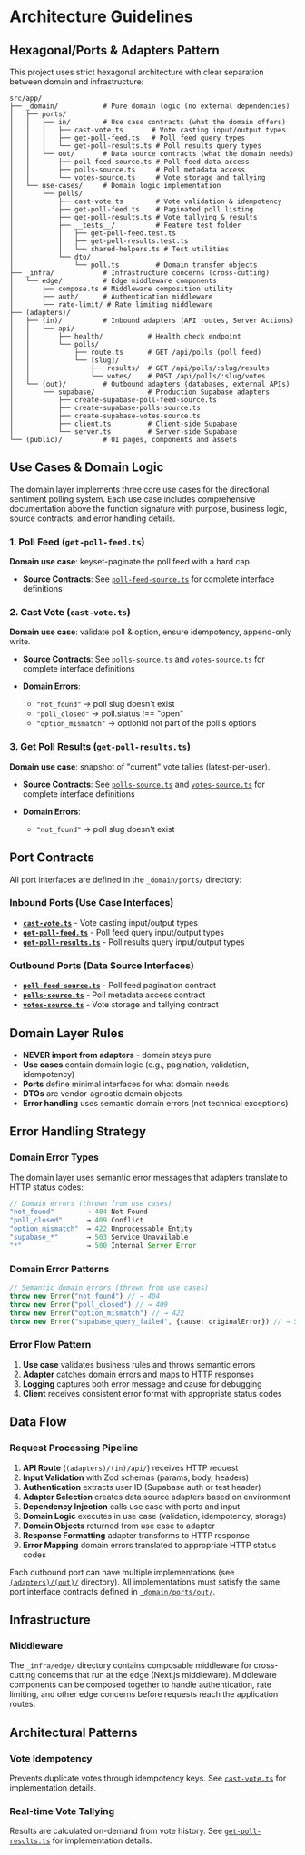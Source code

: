 # Architecture Guidelines

## Hexagonal/Ports & Adapters Pattern

This project uses strict hexagonal architecture with clear separation between domain and infrastructure:

```
src/app/
├── _domain/           # Pure domain logic (no external dependencies)
│   ├── ports/
│   │   ├── in/        # Use case contracts (what the domain offers)
│   │   │   ├── cast-vote.ts       # Vote casting input/output types
│   │   │   ├── get-poll-feed.ts   # Poll feed query types
│   │   │   └── get-poll-results.ts # Poll results query types
│   │   └── out/       # Data source contracts (what the domain needs)
│   │       ├── poll-feed-source.ts # Poll feed data access
│   │       ├── polls-source.ts     # Poll metadata access
│   │       └── votes-source.ts     # Vote storage and tallying
│   └── use-cases/     # Domain logic implementation
│       └── polls/
│           ├── cast-vote.ts        # Vote validation & idempotency
│           ├── get-poll-feed.ts    # Paginated poll listing
│           ├── get-poll-results.ts # Vote tallying & results
│           ├── __tests__/          # Feature test folder
│           │   ├── get-poll-feed.test.ts
│           │   ├── get-poll-results.test.ts
│           │   └── shared-helpers.ts # Test utilities
│           └── dto/
│               └── poll.ts         # Domain transfer objects
├── _infra/            # Infrastructure concerns (cross-cutting)
│   └── edge/          # Edge middleware components
│       ├── compose.ts # Middleware composition utility
│       ├── auth/      # Authentication middleware
│       └── rate-limit/ # Rate limiting middleware
├── (adapters)/
│   ├── (in)/          # Inbound adapters (API routes, Server Actions)
│   │   └── api/
│   │       ├── health/           # Health check endpoint
│   │       └── polls/
│   │           ├── route.ts      # GET /api/polls (poll feed)
│   │           └── [slug]/
│   │               ├── results/  # GET /api/polls/:slug/results
│   │               └── votes/    # POST /api/polls/:slug/votes
│   └── (out)/         # Outbound adapters (databases, external APIs)
│       └── supabase/             # Production Supabase adapters
│           ├── create-supabase-poll-feed-source.ts
│           ├── create-supabase-polls-source.ts
│           ├── create-supabase-votes-source.ts
│           ├── client.ts         # Client-side Supabase
│           └── server.ts         # Server-side Supabase
└── (public)/          # UI pages, components and assets
```

## Use Cases & Domain Logic

The domain layer implements three core use cases for the directional sentiment polling system. Each use case includes comprehensive documentation above the function signature with purpose, business logic, source contracts, and error handling details.

### 1. Poll Feed (`get-poll-feed.ts`)

**Domain use case**: keyset-paginate the poll feed with a hard cap.

- **Source Contracts**: See [`poll-feed-source.ts`](../src/app/_domain/ports/out/poll-feed-source.ts) for complete interface definitions

### 2. Cast Vote (`cast-vote.ts`)

**Domain use case**: validate poll & option, ensure idempotency, append-only write.

- **Source Contracts**: See [`polls-source.ts`](../src/app/_domain/ports/out/polls-source.ts) and [`votes-source.ts`](../src/app/_domain/ports/out/votes-source.ts) for complete interface definitions

- **Domain Errors**:
  - `"not_found"` → poll slug doesn't exist
  - `"poll_closed"` → poll.status !== "open"
  - `"option_mismatch"` → optionId not part of the poll's options

### 3. Get Poll Results (`get-poll-results.ts`)

**Domain use case**: snapshot of "current" vote tallies (latest-per-user).

- **Source Contracts**: See [`polls-source.ts`](../src/app/_domain/ports/out/polls-source.ts) and [`votes-source.ts`](../src/app/_domain/ports/out/votes-source.ts) for complete interface definitions

- **Domain Errors**:
  - `"not_found"` → poll slug doesn't exist

## Port Contracts

All port interfaces are defined in the `_domain/ports/` directory:

### Inbound Ports (Use Case Interfaces)

- **[`cast-vote.ts`](../src/app/_domain/ports/in/cast-vote.ts)** - Vote casting input/output types
- **[`get-poll-feed.ts`](../src/app/_domain/ports/in/get-poll-feed.ts)** - Poll feed query input/output types
- **[`get-poll-results.ts`](../src/app/_domain/ports/in/get-poll-results.ts)** - Poll results query input/output types

### Outbound Ports (Data Source Interfaces)

- **[`poll-feed-source.ts`](../src/app/_domain/ports/out/poll-feed-source.ts)** - Poll feed pagination contract
- **[`polls-source.ts`](../src/app/_domain/ports/out/polls-source.ts)** - Poll metadata access contract
- **[`votes-source.ts`](../src/app/_domain/ports/out/votes-source.ts)** - Vote storage and tallying contract

## Domain Layer Rules

- **NEVER import from adapters** - domain stays pure
- **Use cases** contain domain logic (e.g., pagination, validation, idempotency)
- **Ports** define minimal interfaces for what domain needs
- **DTOs** are vendor-agnostic domain objects
- **Error handling** uses semantic domain errors (not technical exceptions)

## Error Handling Strategy

### Domain Error Types

The domain layer uses semantic error messages that adapters translate to HTTP status codes:

```typescript
// Domain errors (thrown from use cases)
"not_found"        → 404 Not Found
"poll_closed"      → 409 Conflict
"option_mismatch"  → 422 Unprocessable Entity
"supabase_*"       → 503 Service Unavailable
"*"                → 500 Internal Server Error
```

### Domain Error Patterns

```typescript
// Semantic domain errors (thrown from use cases)
throw new Error("not_found") // → 404
throw new Error("poll_closed") // → 409
throw new Error("option_mismatch") // → 422
throw new Error("supabase_query_failed", {cause: originalError}) // → 503
```

### Error Flow Pattern

1. **Use case** validates business rules and throws semantic errors
2. **Adapter** catches domain errors and maps to HTTP responses
3. **Logging** captures both error message and cause for debugging
4. **Client** receives consistent error format with appropriate status codes

## Data Flow

### Request Processing Pipeline

1. **API Route** (`(adapters)/(in)/api/`) receives HTTP request
2. **Input Validation** with Zod schemas (params, body, headers)
3. **Authentication** extracts user ID (Supabase auth or test header)
4. **Adapter Selection** creates data source adapters based on environment
5. **Dependency Injection** calls use case with ports and input
6. **Domain Logic** executes in use case (validation, idempotency, storage)
7. **Domain Objects** returned from use case to adapter
8. **Response Formatting** adapter transforms to HTTP response
9. **Error Mapping** domain errors translated to appropriate HTTP status codes

Each outbound port can have multiple implementations (see [`(adapters)/(out)/`](<../src/app/(adapters)/(out)/>) directory). All implementations must satisfy the same port interface contracts defined in [`_domain/ports/out/`](../src/app/_domain/ports/out/).

## Infrastructure

### Middleware

The `_infra/edge/` directory contains composable middleware for cross-cutting concerns that run at the edge (Next.js middleware). Middleware components can be composed together to handle authentication, rate limiting, and other edge concerns before requests reach the application routes.

## Architectural Patterns

### Vote Idempotency

Prevents duplicate votes through idempotency keys. See [`cast-vote.ts`](../src/app/_domain/use-cases/polls/cast-vote.ts) for implementation details.

### Real-time Vote Tallying

Results are calculated on-demand from vote history. See [`get-poll-results.ts`](../src/app/_domain/use-cases/polls/get-poll-results.ts) for implementation details.
